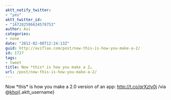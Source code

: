 ```yaml
---
aktt_notify_twitter:
- "yes"
aktt_twitter_id:
- "167282596634570753"
author: Avi
categories:
- none
date: "2012-02-08T12:24:13Z"
guid: http://aviflax.com/post/now-this-is-how-you-make-a-2/
id: 1727
tags:
- tweet
title: Now *this* is how you make a 2…
url: /post/now-this-is-how-you-make-a-2/
---
```

Now \*this\* is how you make a 2.0 version of an app: <a href="http://t.co/qrXzIy0j" rel="nofollow">http://t.co/qrXzIy0j</a> /via @[khoi](http://twitter.com/khoi){.aktt_username}